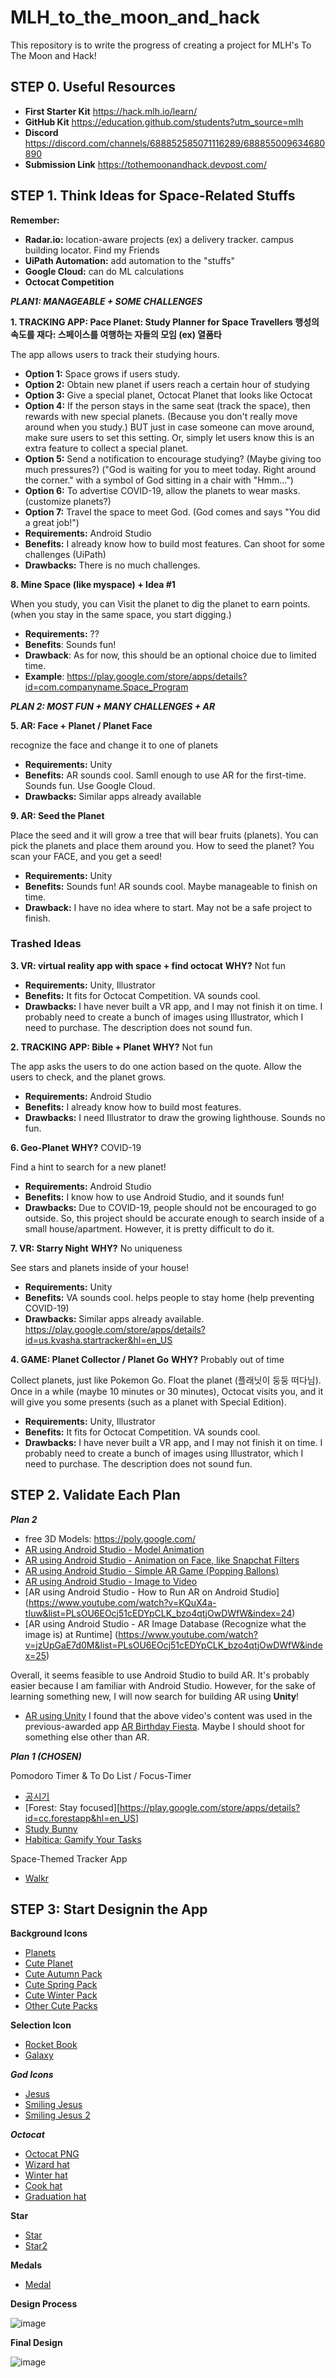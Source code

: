 # MLH_to_the_moon_and_hack
This repository is to write the progress of creating a project for MLH's To The Moon and Hack!

## STEP 0. Useful Resources

- **First Starter Kit** https://hack.mlh.io/learn/
- **GitHub Kit** https://education.github.com/students?utm_source=mlh
- **Discord** https://discord.com/channels/688852585071116289/688855009634680890
- **Submission Link** https://tothemoonandhack.devpost.com/

## STEP 1. Think Ideas for Space-Related Stuffs

**Remember:**
- **Radar.io:** location-aware projects (ex) a delivery tracker. campus building locator. Find my Friends
- **UiPath Automation:** add automation to the "stuffs"
- **Google Cloud:** can do ML calculations
- **Octocat Competition**

***PLAN1: MANAGEABLE + SOME CHALLENGES***

**1. TRACKING APP: Pace Planet: Study Planner for Space Travellers 행성의 속도를 재다: 스페이스를 여행하는 자들의 모임 (ex) 열품타**

The app allows users to track their studying hours. 
- **Option 1:** Space grows if users study.
- **Option 2:** Obtain new planet if users reach a certain hour of studying
- **Option 3:** Give a special planet, Octocat Planet that looks like Octocat 
- **Option 4:** If the person stays in the same seat (track the space), then rewards with new special planets. (Because you don't really move around when you study.) BUT just in case someone can move around, make sure users to set this setting. Or, simply let users know this is an extra feature to collect a special planet.
- **Option 5:** Send a notification to encourage studying? (Maybe giving too much pressures?) ("God is waiting for you to meet today. Right around the corner." with a symbol of God sitting in a chair with "Hmm...")
- **Option 6:** To advertise COVID-19, allow the planets to wear masks. (customize planets?)
- **Option 7:** Travel the space to meet God. (God comes and says "You did a great job!")
- **Requirements:** Android Studio
- **Benefits:** I already know how to build most features. Can shoot for some challenges (UiPath)
- **Drawbacks:** There is no much challenges.

**8. Mine Space (like myspace) + Idea #1**

When you study, you can Visit the planet to dig the planet to earn points. (when you stay in the same space, you start digging.)
- **Requirements:** ??
- **Benefits**: Sounds fun!
- **Drawback**: As for now, this should be an optional choice due to limited time. 
- **Example**: https://play.google.com/store/apps/details?id=com.companyname.Space_Program

***PLAN 2: MOST FUN + MANY CHALLENGES + AR***

**5. AR: Face + Planet / Planet Face**

recognize the face and change it to one of planets
- **Requirements:** Unity
- **Benefits:** AR sounds cool. Samll enough to use AR for the first-time. Sounds fun. Use Google Cloud.
- **Drawbacks:** Similar apps already available

**9. AR: Seed the Planet**

Place the seed and it will grow a tree that will bear fruits (planets). You can pick the planets and place them around you. How to seed the planet? You scan your FACE, and you get a seed!
- **Requirements:** Unity
- **Benefits:** Sounds fun! AR sounds cool. Maybe manageable to finish on time. 
- **Drawback:** I have no idea where to start. May not be a safe project to finish.

### Trashed Ideas

**3. VR: virtual reality app with space + find octocat** **WHY?** Not fun

- **Requirements:** Unity, Illustrator
- **Benefits:** It fits for Octocat Competition. VA sounds cool. 
- **Drawbacks:** I have never built a VR app, and I may not finish it on time. I probably need to create a bunch of images using Illustrator, which I need to purchase. The description does not sound fun.

**2. TRACKING APP: Bible + Planet** **WHY?** Not fun 

The app asks the users to do one action based on the quote. Allow the users to check, and the planet grows.
- **Requirements:** Android Studio
- **Benefits:** I already know how to build most features.
- **Drawbacks:** I need Illustrator to draw the growing lighthouse. Sounds no fun. 

**6. Geo-Planet** **WHY?** COVID-19

Find a hint to search for a new planet!
- **Requirements:** Android Studio
- **Benefits:** I know how to use Android Studio, and it sounds fun!
- **Drawbacks:** Due to COVID-19, people should not be encouraged to go outside. So, this project should be accurate enough to search inside of a small house/apartment. However, it is pretty difficult to do it. 

**7. VR: Starry Night** **WHY?** No uniqueness

See stars and planets inside of your house!
- **Requirements:** Unity
- **Benefits:** VA sounds cool. helps people to stay home (help preventing COVID-19)
- **Drawbacks:** Similar apps already available. https://play.google.com/store/apps/details?id=us.kvasha.startracker&hl=en_US

**4. GAME: Planet Collector / Planet Go** **WHY?** Probably out of time

Collect planets, just like Pokemon Go. Float the planet (플래닛이 둥둥 떠다님). Once in a while (maybe 10 minutes or 30 minutes), Octocat visits you, and it will give you some presents (such as a planet with Special Edition).
- **Requirements:** Unity, Illustrator
- **Benefits:** It fits for Octocat Competition. VA sounds cool. 
- **Drawbacks:** I have never built a VR app, and I may not finish it on time. I probably need to create a bunch of images using Illustrator, which I need to purchase. The description does not sound fun.

## STEP 2. Validate Each Plan

***Plan 2***
- free 3D Models: https://poly.google.com/
- [AR using Android Studio - Model Animation](https://www.youtube.com/watch?v=6JjOeNR7xtU&list=PLsOU6EOcj51cEDYpCLK_bzo4qtjOwDWfW&index=17)
- [AR using Android Studio - Animation on Face, like Snapchat Filters](https://www.youtube.com/watch?v=w8rakQD4jf4&list=PLsOU6EOcj51cEDYpCLK_bzo4qtjOwDWfW&index=19)
- [AR using Android Studio - Simple AR Game (Popping Ballons)](https://www.youtube.com/watch?v=-sy0IKJYG3o&list=PLsOU6EOcj51cEDYpCLK_bzo4qtjOwDWfW&index=22)
- [AR using Android Studio - Image to Video](https://www.youtube.com/watch?v=_oSF_gjOEtg&list=PLsOU6EOcj51cEDYpCLK_bzo4qtjOwDWfW&index=23)
- [AR using Android Studio - How to Run AR on Android Studio]
(https://www.youtube.com/watch?v=KQuX4a-tIuw&list=PLsOU6EOcj51cEDYpCLK_bzo4qtjOwDWfW&index=24)
- [AR using Android Studio - AR Image Database (Recognize what the image is) at Runtime]
(https://www.youtube.com/watch?v=jzUpGaE7d0M&list=PLsOU6EOcj51cEDYpCLK_bzo4qtjOwDWfW&index=25)

Overall, it seems feasible to use Android Studio to build AR. It's probably easier because I am familiar with Android Studio. However, for the sake of learning something new, I will now search for building AR using **Unity**!

- [AR using Unity](https://www.youtube.com/watch?v=LTdvxTp9e-4)
I found that the above video's content was used in the previous-awarded app [AR Birthday Fiesta](https://devpost.com/software/augmented-reality-birthday-fiesta). Maybe I should shoot for something else other than AR.

***Plan 1 (CHOSEN)***

Pomodoro Timer & To Do List / Focus-Timer
- [공시기](https://play.google.com/store/apps/details?id=com.shoong.time.gongsik&hl=en_US)
- [Forest: Stay focused][https://play.google.com/store/apps/details?id=cc.forestapp&hl=en_US]
- [Study Bunny](https://play.google.com/store/apps/details?id=com.superbyte.studybunny&hl=en_US)
- [Habitica: Gamify Your Tasks](https://play.google.com/store/apps/details?id=com.habitrpg.android.habitica)

Space-Themed Tracker App
- [Walkr](https://play.google.com/store/apps/details?id=com.fourdesire.spacewalk&hl=en_US)

## STEP 3: Start Designin the App

**Background Icons**
- [Planets](https://www.flaticon.com/packs/space-233)
- [Cute Planet](https://www.flaticon.com/packs/zodiac-9)
- [Cute Autumn Pack](https://www.flaticon.com/packs/autumn-15)
- [Cute Spring Pack](https://www.flaticon.com/packs/spring-31)
- [Cute Winter Pack](https://www.flaticon.com/packs/winter-6)
- [Other Cute Packs](https://www.flaticon.com/authors/kawaii/flat/4)

**Selection Icon**
- [Rocket Book](https://www.flaticon.com/free-icon/rocket_2490289)
- [Galaxy](https://www.flaticon.com/free-icon/galaxy_3061778?term=galaxy&page=1&position=17)

***God Icons***
- [Jesus](https://www.flaticon.com/free-icon/jesus_2545538)
- [Smiling Jesus](https://www.flaticon.com/free-icon/jesus_2230291?term=god&page=1&position=52)
- [Smiling Jesus 2](https://www.flaticon.com/free-icon/jesus_1197953)

***Octocat***
- [Octocat PNG](https://www.google.com/search?q=octocat+png&pws=0&gl=us&sxsrf=ALeKk03uH3gDyE7kqGpkBCpZXtjrELmIWA:1596214139094&source=lnms&tbm=isch&sa=X&ved=2ahUKEwjOwfuF-ffqAhUBM6wKHQxnDi0Q_AUoAXoECAwQAw&biw=1920&bih=938&dpr=2#imgrc=fLKD7QptF_vjyM)
- [Wizard hat](https://www.flaticon.com/free-icon/hat_867833)
- [Winter hat](https://www.flaticon.com/free-icon/hat_2946133?term=hat&page=1&position=67)
- [Cook hat](https://www.flaticon.com/free-icon/chef-hat_2972043?term=hat&page=1&position=57)
- [Graduation hat](https://www.flaticon.com/free-icon/graduation-hat_999663?term=hat&page=1&position=85)

**Star**
- [Star](https://www.flaticon.com/free-icon/star_786432?term=star&page=1&position=90)
- [Star2](https://www.flaticon.com/free-icon/star_2107957?term=star&page=1&position=20)

**Medals**
- [Medal](https://www.flaticon.com/free-icon/medal_2583319)


**Design Process**

![image](https://user-images.githubusercontent.com/68700599/89094544-93646800-d38a-11ea-8fa6-00e66322210b.png)

**Final Design**

![image](https://user-images.githubusercontent.com/68700599/89094622-754b3780-d38b-11ea-9b76-4123d1726c94.png)
